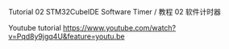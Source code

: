 Tutorial 02 STM32CubeIDE Software Timer / 教程 02 软件计时器

Youtube tutorial https://www.youtube.com/watch?v=Pqd8y9jgq4U&feature=youtu.be
